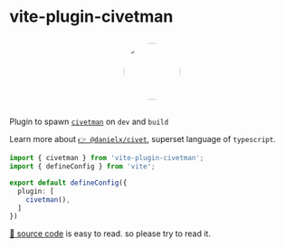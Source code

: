 # vite-plugin-civetman

<!-- markdownlint-disable -->
<img style="margin: 30px auto; display: flex; border-radius: 50px" width="100"  src="https://user-images.githubusercontent.com/18894/184558519-b675a903-7490-43ba-883e-0d8addacd4b9.png">

Plugin to spawn [`civetman`](https://www.npmjs.com/package/civetman) on `dev` and `build`

Learn more about [`👉 @danielx/civet`](https://civet.dev), superset language of `typescript`.

```typescript
import { civetman } from 'vite-plugin-civetman';
import { defineConfig } from 'vite';

export default defineConfig({
  plugin: [
    civetman(),
  ]
})
```

[🍿 source code](https://github.com/krist7599555/vite-plugin-civetman/blob/master/index.ts) is easy to read. so please try to read it.
